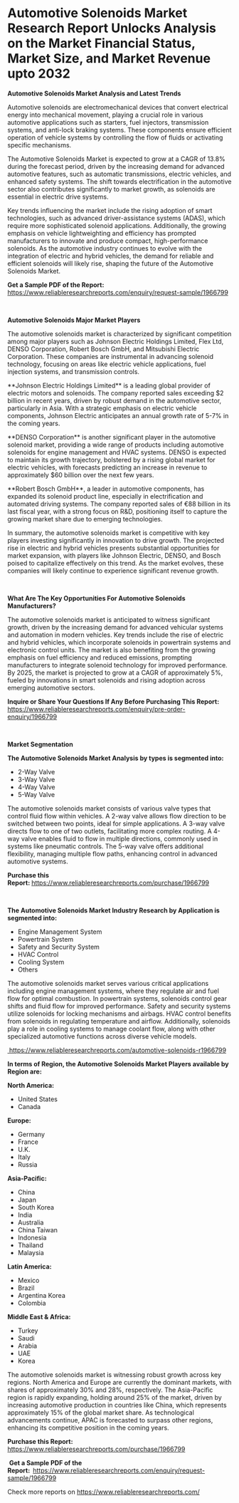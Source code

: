 <p><h1>Automotive Solenoids Market Research Report Unlocks Analysis on the Market Financial Status, Market Size, and Market Revenue upto 2032</h1></p><p><strong>Automotive Solenoids Market Analysis and Latest Trends</strong></p>
<p><p>Automotive solenoids are electromechanical devices that convert electrical energy into mechanical movement, playing a crucial role in various automotive applications such as starters, fuel injectors, transmission systems, and anti-lock braking systems. These components ensure efficient operation of vehicle systems by controlling the flow of fluids or activating specific mechanisms.</p><p>The Automotive Solenoids Market is expected to grow at a CAGR of 13.8% during the forecast period, driven by the increasing demand for advanced automotive features, such as automatic transmissions, electric vehicles, and enhanced safety systems. The shift towards electrification in the automotive sector also contributes significantly to market growth, as solenoids are essential in electric drive systems.</p><p>Key trends influencing the market include the rising adoption of smart technologies, such as advanced driver-assistance systems (ADAS), which require more sophisticated solenoid applications. Additionally, the growing emphasis on vehicle lightweighting and efficiency has prompted manufacturers to innovate and produce compact, high-performance solenoids. As the automotive industry continues to evolve with the integration of electric and hybrid vehicles, the demand for reliable and efficient solenoids will likely rise, shaping the future of the Automotive Solenoids Market.</p></p>
<p><strong>Get a Sample PDF of the Report:&nbsp;</strong> <a href="https://www.reliableresearchreports.com/enquiry/request-sample/1966799?utm_campaign=3446&utm_medium=2&utm_source=Github&utm_content=ia&utm_term=30032025&utm_id=automotive-solenoids">https://www.reliableresearchreports.com/enquiry/request-sample/1966799</a></p>
<p>&nbsp;</p>
<p><strong>Automotive Solenoids Major Market Players</strong></p>
<p><p>The automotive solenoids market is characterized by significant competition among major players such as Johnson Electric Holdings Limited, Flex Ltd, DENSO Corporation, Robert Bosch GmbH, and Mitsubishi Electric Corporation. These companies are instrumental in advancing solenoid technology, focusing on areas like electric vehicle applications, fuel injection systems, and transmission controls.</p><p>**Johnson Electric Holdings Limited** is a leading global provider of electric motors and solenoids. The company reported sales exceeding $2 billion in recent years, driven by robust demand in the automotive sector, particularly in Asia. With a strategic emphasis on electric vehicle components, Johnson Electric anticipates an annual growth rate of 5-7% in the coming years.</p><p>**DENSO Corporation** is another significant player in the automotive solenoid market, providing a wide range of products including automotive solenoids for engine management and HVAC systems. DENSO is expected to maintain its growth trajectory, bolstered by a rising global market for electric vehicles, with forecasts predicting an increase in revenue to approximately $60 billion over the next few years.</p><p>**Robert Bosch GmbH**, a leader in automotive components, has expanded its solenoid product line, especially in electrification and automated driving systems. The company reported sales of €88 billion in its last fiscal year, with a strong focus on R&D, positioning itself to capture the growing market share due to emerging technologies.</p><p>In summary, the automotive solenoids market is competitive with key players investing significantly in innovation to drive growth. The projected rise in electric and hybrid vehicles presents substantial opportunities for market expansion, with players like Johnson Electric, DENSO, and Bosch poised to capitalize effectively on this trend. As the market evolves, these companies will likely continue to experience significant revenue growth.</p></p>
<p>&nbsp;</p>
<p><strong>What Are The Key Opportunities For Automotive Solenoids Manufacturers?</strong></p>
<p><p>The automotive solenoids market is anticipated to witness significant growth, driven by the increasing demand for advanced vehicular systems and automation in modern vehicles. Key trends include the rise of electric and hybrid vehicles, which incorporate solenoids in powertrain systems and electronic control units. The market is also benefiting from the growing emphasis on fuel efficiency and reduced emissions, prompting manufacturers to integrate solenoid technology for improved performance. By 2025, the market is projected to grow at a CAGR of approximately 5%, fueled by innovations in smart solenoids and rising adoption across emerging automotive sectors.</p></p>
<p><strong>Inquire or Share Your Questions If Any Before Purchasing This Report:</strong> <a href="https://www.reliableresearchreports.com/enquiry/pre-order-enquiry/1966799?utm_campaign=3446&utm_medium=2&utm_source=Github&utm_content=ia&utm_term=30032025&utm_id=automotive-solenoids">https://www.reliableresearchreports.com/enquiry/pre-order-enquiry/1966799</a></p>
<p>&nbsp;</p>
<p><strong>Market Segmentation</strong></p>
<p><strong>The Automotive Solenoids Market Analysis by types is segmented into:</strong></p>
<p><ul><li>2-Way Valve</li><li>3-Way Valve</li><li>4-Way Valve</li><li>5-Way Valve</li></ul></p>
<p><p>The automotive solenoids market consists of various valve types that control fluid flow within vehicles. A 2-way valve allows flow direction to be switched between two points, ideal for simple applications. A 3-way valve directs flow to one of two outlets, facilitating more complex routing. A 4-way valve enables fluid to flow in multiple directions, commonly used in systems like pneumatic controls. The 5-way valve offers additional flexibility, managing multiple flow paths, enhancing control in advanced automotive systems.</p></p>
<p><strong>Purchase this Report:&nbsp;</strong><a href="https://www.reliableresearchreports.com/purchase/1966799?utm_campaign=3446&utm_medium=2&utm_source=Github&utm_content=ia&utm_term=30032025&utm_id=automotive-solenoids">https://www.reliableresearchreports.com/purchase/1966799</a></p>
<p>&nbsp;</p>
<p><strong>The Automotive Solenoids Market Industry Research by Application is segmented into:</strong></p>
<p><ul><li>Engine Management System</li><li>Powertrain System</li><li>Safety and Security System</li><li>HVAC Control</li><li>Cooling System</li><li>Others</li></ul></p>
<p><p>The automotive solenoids market serves various critical applications including engine management systems, where they regulate air and fuel flow for optimal combustion. In powertrain systems, solenoids control gear shifts and fluid flow for improved performance. Safety and security systems utilize solenoids for locking mechanisms and airbags. HVAC control benefits from solenoids in regulating temperature and airflow. Additionally, solenoids play a role in cooling systems to manage coolant flow, along with other specialized automotive functions across diverse vehicle models.</p></p>
<p><a href="https://www.reliableresearchreports.com/automotive-solenoids-r1966799?utm_campaign=3446&utm_medium=2&utm_source=Github&utm_content=ia&utm_term=30032025&utm_id=automotive-solenoids">&nbsp;https://www.reliableresearchreports.com/automotive-solenoids-r1966799</a></p>
<p><strong>In terms of Region, the Automotive Solenoids Market Players available by Region are:</strong></p>
<p>
    <p> <strong> North America: </strong>
        <ul>
            <li>United States</li>
            <li>Canada</li>
        </ul>
        </p> 
    <p> <strong> Europe: </strong>
        <ul>
            <li>Germany</li>
            <li>France</li>
            <li>U.K.</li>
            <li>Italy</li>
            <li>Russia</li>
        </ul>
        </p> 
    <p> <strong> Asia-Pacific: </strong>
        <ul>
            <li>China</li>
            <li>Japan</li>
            <li>South Korea</li>
            <li>India</li>
            <li>Australia</li>
            <li>China Taiwan</li>
            <li>Indonesia</li>
            <li>Thailand</li>
            <li>Malaysia</li>
        </ul>
        </p> 
    <p> <strong> Latin America: </strong>
        <ul>
            <li>Mexico</li>
            <li>Brazil</li>
            <li>Argentina Korea</li>
            <li>Colombia</li>
        </ul>
        </p> 
    <p> <strong> Middle East & Africa: </strong>
        <ul>
            <li>Turkey</li>
            <li>Saudi</li>
            <li>Arabia</li>
            <li>UAE</li>
            <li>Korea</li>
        </ul>
    </p>
    </p>
<p><p>The automotive solenoids market is witnessing robust growth across key regions. North America and Europe are currently the dominant markets, with shares of approximately 30% and 28%, respectively. The Asia-Pacific region is rapidly expanding, holding around 25% of the market, driven by increasing automotive production in countries like China, which represents approximately 15% of the global market share. As technological advancements continue, APAC is forecasted to surpass other regions, enhancing its competitive position in the coming years.</p></p>
<p><strong>Purchase this Report: </strong><a href="https://www.reliableresearchreports.com/purchase/1966799?utm_campaign=3446&utm_medium=2&utm_source=Github&utm_content=ia&utm_term=30032025&utm_id=automotive-solenoids">https://www.reliableresearchreports.com/purchase/1966799</a></p>
<p>&nbsp;<strong>Get a Sample PDF of the Report:&nbsp;&nbsp;</strong><a href="https://www.reliableresearchreports.com/enquiry/request-sample/1966799?utm_campaign=3446&utm_medium=2&utm_source=Github&utm_content=ia&utm_term=30032025&utm_id=automotive-solenoids">https://www.reliableresearchreports.com/enquiry/request-sample/1966799</a></p>
<p><strong></strong></p>
<p>Check more reports on <a href="https://www.reliableresearchreports.com/?utm_campaign=3446&utm_medium=2&utm_source=Github&utm_content=ia&utm_term=30032025&utm_id=automotive-solenoids">https://www.reliableresearchreports.com/</a></p>